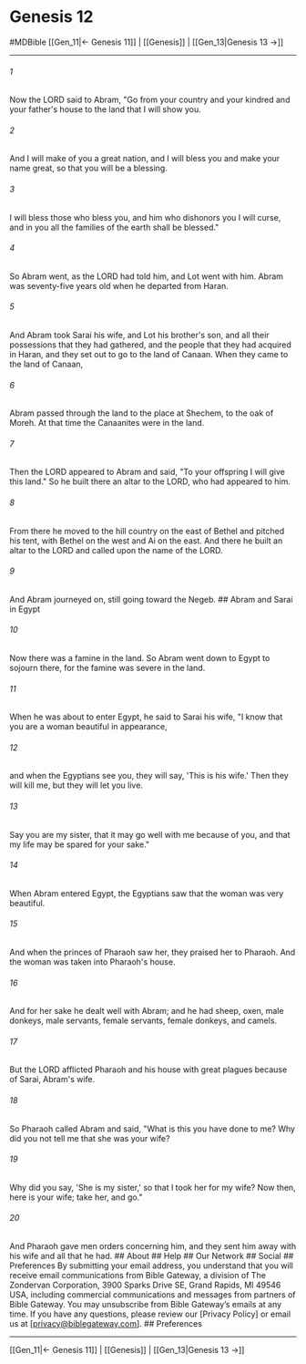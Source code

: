 # Genesis 12
#MDBible
[[Gen_11|← Genesis 11]] | [[Genesis]] | [[Gen_13|Genesis 13 →]]

***






###### 1 


Now the LORD said to Abram, "Go from your country and your kindred and your father's house to the land that I will show you. 





###### 2 


And I will make of you a great nation, and I will bless you and make your name great, so that you will be a blessing. 





###### 3 


I will bless those who bless you, and him who dishonors you I will curse, and in you all the families of the earth shall be blessed." 





###### 4 


So Abram went, as the LORD had told him, and Lot went with him. Abram was seventy-five years old when he departed from Haran. 





###### 5 


And Abram took Sarai his wife, and Lot his brother's son, and all their possessions that they had gathered, and the people that they had acquired in Haran, and they set out to go to the land of Canaan. When they came to the land of Canaan, 





###### 6 


Abram passed through the land to the place at Shechem, to the oak of Moreh. At that time the Canaanites were in the land. 





###### 7 


Then the LORD appeared to Abram and said, "To your offspring I will give this land." So he built there an altar to the LORD, who had appeared to him. 





###### 8 


From there he moved to the hill country on the east of Bethel and pitched his tent, with Bethel on the west and Ai on the east. And there he built an altar to the LORD and called upon the name of the LORD. 





###### 9 


And Abram journeyed on, still going toward the Negeb. ## Abram and Sarai in Egypt 





###### 10 


Now there was a famine in the land. So Abram went down to Egypt to sojourn there, for the famine was severe in the land. 





###### 11 


When he was about to enter Egypt, he said to Sarai his wife, "I know that you are a woman beautiful in appearance, 





###### 12 


and when the Egyptians see you, they will say, 'This is his wife.' Then they will kill me, but they will let you live. 





###### 13 


Say you are my sister, that it may go well with me because of you, and that my life may be spared for your sake." 





###### 14 


When Abram entered Egypt, the Egyptians saw that the woman was very beautiful. 





###### 15 


And when the princes of Pharaoh saw her, they praised her to Pharaoh. And the woman was taken into Pharaoh's house. 





###### 16 


And for her sake he dealt well with Abram; and he had sheep, oxen, male donkeys, male servants, female servants, female donkeys, and camels. 





###### 17 


But the LORD afflicted Pharaoh and his house with great plagues because of Sarai, Abram's wife. 





###### 18 


So Pharaoh called Abram and said, "What is this you have done to me? Why did you not tell me that she was your wife? 





###### 19 


Why did you say, 'She is my sister,' so that I took her for my wife? Now then, here is your wife; take her, and go." 





###### 20 


And Pharaoh gave men orders concerning him, and they sent him away with his wife and all that he had. ## About ## Help ## Our Network ## Social ## Preferences By submitting your email address, you understand that you will receive email communications from Bible Gateway, a division of The Zondervan Corporation, 3900 Sparks Drive SE, Grand Rapids, MI 49546 USA, including commercial communications and messages from partners of Bible Gateway. You may unsubscribe from Bible Gateway&rsquo;s emails at any time. If you have any questions, please review our [Privacy Policy] or email us at [privacy@biblegateway.com]. ## Preferences

***

[[Gen_11|← Genesis 11]] | [[Genesis]] | [[Gen_13|Genesis 13 →]]

